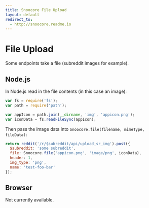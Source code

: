 ```yaml
---
title: Snoocore File Upload
layout: default
redirect_to:
  - http://snoocore.readme.io
---
```


# File Upload

Some endpoints take a file (subreddit images for example).

## Node.js

In Node.js read in the file contents (in this case an image):

```javascript
var fs = require('fs');
var path = require('path');

var appIcon = path.join(__dirname, 'img', 'appicon.png');
var iconData = fs.readFileSync(appIcon);
```

Then pass the image data into `Snoocore.file(filename, mimeType, fileData)`:

```javascript
return reddit('/r/$subreddit/api/upload_sr_img').post({
  $subreddit: 'some subreddit',
  file: Snoocore.file('appicon.png', 'image/png', iconData),
  header: 1,
  img_type: 'png',
  name: 'test-foo-bar'
});
```


## Browser

Not currently available.


